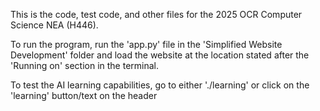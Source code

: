 This is the code, test code, and other files for the 2025 OCR Computer Science NEA (H446).

To run the program, run the 'app.py' file in the 'Simplified Website Development' folder and load the website at the location stated after the 'Running on' section in the terminal.

To test the AI learning capabilities, go to either './learning' or click on the 'learning' button/text on the header

